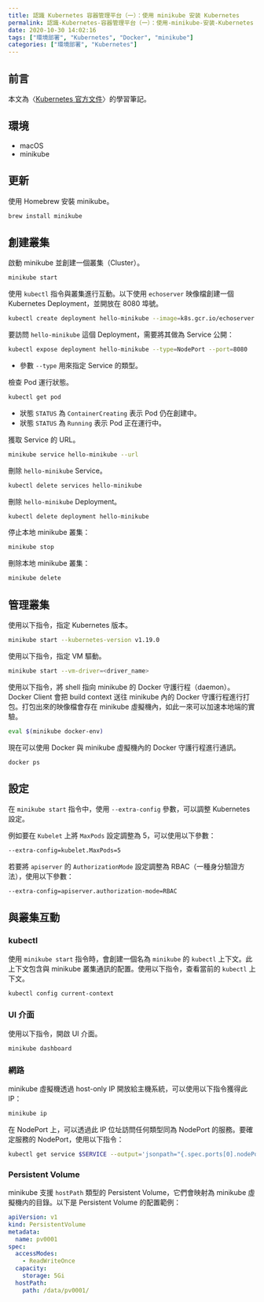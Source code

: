 ```yaml
---
title: 認識 Kubernetes 容器管理平台（一）：使用 minikube 安装 Kubernetes
permalink: 認識-Kubernetes-容器管理平台（一）：使用-minikube-安装-Kubernetes
date: 2020-10-30 14:02:16
tags: ["環境部署", "Kubernetes", "Docker", "minikube"]
categories: ["環境部署", "Kubernetes"]
---
```


## 前言

本文為〈[Kubernetes 官方文件](https://kubernetes.io/docs/home/)〉的學習筆記。

## 環境

- macOS
- minikube

## 更新

使用 Homebrew 安裝 minikube。

```BASH
brew install minikube
```

## 創建叢集

啟動 minikube 並創建一個叢集（Cluster）。

```BASH
minikube start
```

使用 `kubectl` 指令與叢集進行互動。以下使用 `echoserver` 映像檔創建一個  Kubernetes Deployment，並開放在 8080 埠號。

```BASH
kubectl create deployment hello-minikube --image=k8s.gcr.io/echoserver:1.10
```

要訪問 `hello-minikube` 這個 Deployment，需要將其做為 Service 公開：

```BASH
kubectl expose deployment hello-minikube --type=NodePort --port=8080
```

- 參數 `--type` 用來指定 Service 的類型。

檢查 Pod 運行狀態。

```BASH
kubectl get pod
```

- 狀態 `STATUS` 為 `ContainerCreating` 表示 Pod 仍在創建中。
- 狀態 `STATUS` 為 `Running` 表示 Pod 正在運行中。

獲取 Service 的 URL。

```BASH
minikube service hello-minikube --url
```

刪除 `hello-minikube` Service。

```BASH
kubectl delete services hello-minikube
```

刪除 `hello-minikube` Deployment。

```BASH
kubectl delete deployment hello-minikube
```

停止本地 minikube 叢集：

```BASH
minikube stop
```

刪除本地 minikube 叢集：

```BASH
minikube delete
```

## 管理叢集

使用以下指令，指定 Kubernetes 版本。

```BASH
minikube start --kubernetes-version v1.19.0
```

使用以下指令，指定 VM 驅動。

```BASH
minikube start --vm-driver=<driver_name>
```

使用以下指令，將 shell 指向 minikube 的 Docker 守護行程（daemon）。Docker Client 會把 build context 送往 minikube 內的 Docker 守護行程進行打包。打包出來的映像檔會存在 minikube 虛擬機內，如此一來可以加速本地端的實驗。

```BASH
eval $(minikube docker-env)
```

現在可以使用 Docker 與 minikube 虛擬機內的 Docker 守護行程進行通訊。

```BASH
docker ps
```

## 設定

在 `minikube start` 指令中，使用 `--extra-config` 參數，可以調整 Kubernetes 設定。

例如要在 `Kubelet` 上將 `MaxPods` 設定調整為 5，可以使用以下參數：

```BASH
--extra-config=kubelet.MaxPods=5
```

若要將 `apiserver` 的 `AuthorizationMode` 設定調整為 RBAC（一種身分驗證方法），使用以下參數：

```BASH
--extra-config=apiserver.authorization-mode=RBAC
```

## 與叢集互動

### kubectl

使用 `minikube start` 指令時，會創建一個名為 `minikube` 的 `kubectl` 上下文。此上下文包含與 minikube 叢集通訊的配置。使用以下指令，查看當前的 `kubectl` 上下文。

```BASH
kubectl config current-context
```

### UI 介面

使用以下指令，開啟 UI 介面。

```BASH
minikube dashboard
```

### 網路

minikube 虛擬機透過 host-only IP 開放給主機系統，可以使用以下指令獲得此 IP：

```BASH
minikube ip
```

在 NodePort 上，可以透過此 IP 位址訪問任何類型同為 NodePort 的服務。要確定服務的 NodePort，使用以下指令：

```BASH
kubectl get service $SERVICE --output='jsonpath="{.spec.ports[0].nodePort}"'
```

### Persistent Volume

minikube 支援 `hostPath` 類型的 Persistent Volume，它們會映射為 minikube 虛擬機内的目錄。以下是 Persistent Volume 的配置範例：

```YAML
apiVersion: v1
kind: PersistentVolume
metadata:
  name: pv0001
spec:
  accessModes:
    - ReadWriteOnce
  capacity:
    storage: 5Gi
  hostPath:
    path: /data/pv0001/
```
